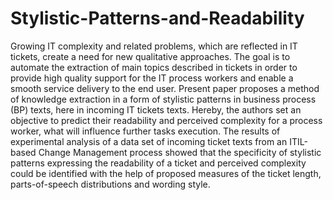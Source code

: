 # Stylistic-Patterns-and-Readability
Growing IT complexity and related problems, which are reflected in IT tickets, create a need for new qualitative approaches. The goal is to automate the extraction of main topics described in tickets in order to provide high quality support for the IT process workers and enable a smooth service delivery to the end user. Present paper proposes a method of knowledge extraction in a form of stylistic patterns in business process (BP) texts, here in incoming IT tickets texts. Hereby, the authors set an objective to predict their readability and perceived complexity for a process worker, what will influence further tasks execution. The results of experimental analysis of a data set of incoming ticket texts from an ITIL-based Change Management process showed that the specificity of stylistic patterns expressing the readability of a ticket and perceived complexity could be identified with the help of proposed measures of the ticket length, parts-of-speech distributions and wording style.
